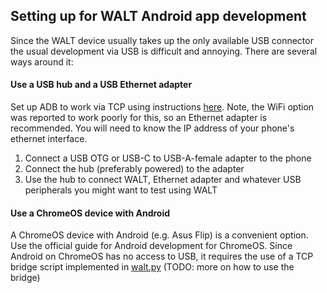 ## Setting up for WALT Android app development

Since the WALT device usually takes up the only available USB connector the usual development via USB is difficult and annoying. There are several ways around it:


#### Use a USB hub and a USB Ethernet adapter

Set up ADB to work via TCP using instructions [here](https://developer.android.com/studio/command-line/adb.html#wireless). Note, the WiFi option was reported to work poorly for this, so an Ethernet adapter is recommended. You will need to know the IP address of your phone's ethernet interface.

1. Connect a USB OTG or USB-C to USB-A-female adapter to the phone
1. Connect the hub (preferably powered) to the adapter
1. Use the hub to connect WALT, Ethernet adapter and whatever USB peripherals you might want to test using WALT


####  Use a ChromeOS device with Android

 A ChromeOS device with Android (e.g. Asus Flip) is a convenient option. Use the official guide for Android development for ChromeOS. Since Android on ChromeOS has no access to USB, it requires the use of a TCP bridge script implemented in [walt.py](../pywalt/walt.py)  (TODO: more on how to use the bridge)